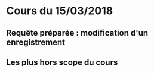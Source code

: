 # Cours du 15/03/2018

## Requête préparée : modification d'un enregistrement


## Les plus hors scope du cours
